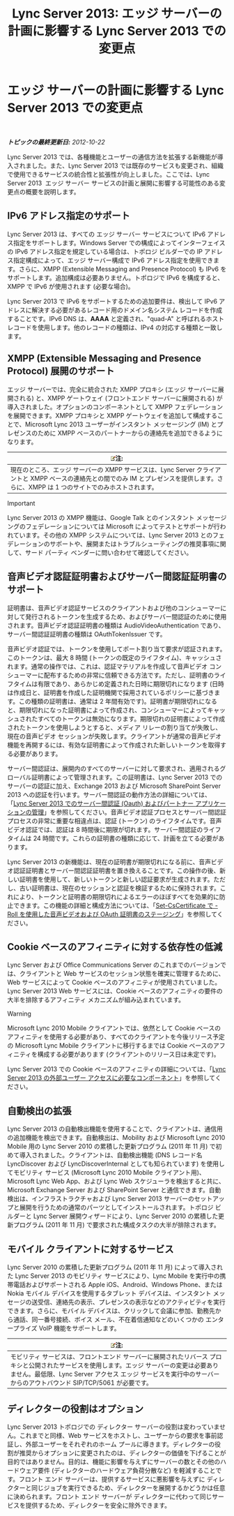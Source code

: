 ﻿---
title: 'Lync Server 2013: エッジ サーバーの計画に影響する Lync Server 2013 での変更点'
TOCTitle: エッジ サーバーの計画に影響する Lync Server 2013 での変更点
ms:assetid: 66305160-c9b8-4bc4-9f24-8ee8d9a294f7
ms:mtpsurl: https://technet.microsoft.com/ja-jp/library/JJ204965(v=OCS.15)
ms:contentKeyID: 48272322
ms.date: 05/19/2016
mtps_version: v=OCS.15
ms.translationtype: HT
---

# エッジ サーバーの計画に影響する Lync Server 2013 での変更点

 

_**トピックの最終更新日:** 2012-10-22_

Lync Server 2013 では、各種機能とユーザーの通信方法を拡張する新機能が導入されました。また、Lync Server 2013 では既存のサービスも変更され、組織で使用できるサービスの統合性と拡張性が向上しました。ここでは、Lync Server 2013  エッジ サーバー サービスの計画と展開に影響する可能性のある変更点の概要を説明します。

## IPv6 アドレス指定のサポート

Lync Server 2013 は、すべての エッジ サーバー サービスについて IPv6 アドレス指定をサポートします。Windows Server での構成によってインターフェイスの IPv6 アドレス指定を規定している場合は、トポロジ ビルダーでの IP アドレス指定構成によって、エッジ サーバー構成で IPv6 アドレス指定を使用できます。さらに、XMPP (Extensible Messaging and Presence Protocol) も IPv6 をサポートします。追加構成は必要ありません。トポロジで IPv6 を構成すると、XMPP で IPv6 が使用されます (必要な場合)。

Lync Server 2013 で IPv6 をサポートするための追加要件は、検出して IPv6 アドレスに解決する必要があるレコード用のドメイン名システム レコードを作成することです。IPv6 DNS は、**AAAA** と定義され、"quad-A" と呼ばれるホスト レコードを使用します。他のレコードの種類は、IPv4 の対応する種類と一致します。

## XMPP (Extensible Messaging and Presence Protocol) 展開のサポート

エッジ サーバーでは、完全に統合された XMPP プロキシ (エッジ サーバーに展開される) と、XMPP ゲートウェイ (フロントエンド サーバーに展開される) が導入されました。オプションのコンポーネントとして XMPP フェデレーションを展開できます。XMPP プロキシと XMPP ゲートウェイを追加して構成することで、Microsoft Lync 2013 ユーザーがインスタント メッセージング (IM) とプレゼンスのために XMPP ベースのパートナーからの連絡先を追加できるようになります。

<table>
<thead>
<tr class="header">
<th><img src="images/Gg412781.note(OCS.15).gif" title="note" alt="note" />注:</th>
</tr>
</thead>
<tbody>
<tr class="odd">
<td>現在のところ、エッジ サーバーの XMPP サービスは、Lync Server クライアントと XMPP ベースの連絡先との間でのみ IM とプレゼンスを提供します。さらに、XMPP は 1 つのサイトでのみホストされます。</td>
</tr>
</tbody>
</table>



> [!IMPORTANT]
> Lync Server 2013 の XMPP 機能は、Google Talk とのインスタント メッセージングのフェデレーションについては Microsoft によってテストとサポートが行われています。その他の XMPP システムについては、Lync Server 2013 とのフェデレーションのサポートや、展開またはトラブルシューティングの推奨事項に関して、サード パーティ ベンダーに問い合わせて確認してください。



## 音声ビデオ認証証明書およびサーバー間認証証明書のサポート

証明書は、音声ビデオ認証サービスのクライアントおよび他のコンシューマーに対して発行されるトークンを生成するため、およびサーバー間認証のために使用されます。音声ビデオ認証証明書の種類は AudioVideoAuthentication であり、サーバー間認証証明書の種類は OAuthTokenIssuer です。

音声ビデオ認証では、トークンを使用してポート割り当て要求が認証されます。このトークンは、最大 8 時間 (トークンの既定のライフタイム)、キャッシュされます。通常の操作では、これは、認証マテリアルを作成して音声ビデオ コンシューマーに配布するための非常に信頼できる方法です。ただし、証明書のライフタイムは有限であり、あらかじめ定義された日時に期限切れになります (日時は作成日と、証明書を作成した証明機関で採用されているポリシーに基づきます。この種類の証明書は、通常は 2 年間有効です)。証明書が期限切れになると、期限切れになった証明書によって作成され、コンシューマーによってキャッシュされたすべてのトークンは無効になります。期限切れの証明書によって作成されたトークンを使用しようとすると、メディア リレーの割り当てが失敗し、現在の音声ビデオ セッションが失敗します。クライアントが通常の音声ビデオ機能を再開するには、有効な証明書によって作成された新しいトークンを取得する必要があります。

サーバー間認証は、展開内のすべてのサーバーに対して要求され、適用されるグローバル証明書によって管理されます。この証明書は、Lync Server 2013 でのサーバーの認証に加え、Exchange 2013 および Microsoft SharePoint Server 2013 への認証を行います。サーバー間認証の動作方法の詳細については、「[Lync Server 2013 でのサーバー間認証 (Oauth) およびパートナー アプリケーションの管理](lync-server-2013-managing-server-to-server-authentication-oauth-and-partner-applications.md)」を参照してください。音声ビデオ認証プロセスとサーバー間認証プロセスの非常に重要な相違点は、認証 (トークン) のライフタイムです。音声ビデオ認証では、認証は 8 時間後に期限が切れます。サーバー間認証のライフタイムは 24 時間です。これらの証明書の種類に応じて、計画を立てる必要があります。

Lync Server 2013 の新機能は、現在の証明書が期限切れになる前に、音声ビデオ認証証明書とサーバー間認証証明書を置き換えることです。この操作の後、新しい証明書を使用して、新しいトークンと新しい認証要求が生成されます。ただし、古い証明書は、現在のセッションと認証を検証するために保持されます。これにより、トークンと証明書の期限切れによるエラーのほぼすべてを効果的に防止できます。この機能の詳細と構成方法については、「[Set-CsCertificate で -Roll を使用した音声ビデオおよび OAuth 証明書のステージング](lync-server-2013-staging-av-and-oauth-certificates-using-roll-in-set-cscertificate.md)」を参照してください。

## Cookie ベースのアフィニティに対する依存性の低減

Lync Server および Office Communications Server のこれまでのバージョンでは、クライアントと Web サービスのセッション状態を確実に管理するために、Web サービスによって Cookie ベースのアフィニティが使用されていました。Lync Server 2013 Web サービスには、Cookie ベースのアフィニティの要件の大半を排除するアフィニティ メカニズムが組み込まれています。


> [!WARNING]
> Microsoft Lync 2010 Mobile クライアントでは、依然として Cookie ベースのアフィニティを使用する必要があり、すべてのクライアントを今後リリース予定の Microsoft Lync Mobile クライアントに移行するまでは Cookie ベースのアフィニティを構成する必要があります (クライアントのリリース日は未定です)。



Lync Server 2013 での Cookie ベースのアフィニティの詳細については、「[Lync Server 2013 の外部ユーザー アクセスに必要なコンポーネント](lync-server-2013-components-required-for-external-user-access.md)」を参照してください。

## 自動検出の拡張

Lync Server 2013 の自動検出機能を使用することで、クライアントは、通信用の追加機能を検出できます。自動検出は、Mobility および Microsoft Lync 2010 Mobile 用の Lync Server 2010 の累積した更新プログラム (2011 年 11 月) で初めて導入されました。クライアントは、自動検出機能 (DNS レコード名 LyncDiscover および LyncDiscoverInternal としても知られています) を使用してモビリティ サービス (Microsoft Lync 2010 Mobile クライアント用)、Microsoft Lync Web App、および Lync Web スケジューラを検出すると共に、Microsoft Exchange Server および SharePoint Server と通信できます。自動検出は、インフラストラクチャおよび Lync Server 2013 サーバーのセットアップと展開を行うための通常のパーツとしてインストールされます。トポロジ ビルダーと Lync Server 展開ウィザードにより、Lync Server 2010 の累積した更新プログラム (2011 年 11 月) で要求された構成タスクの大半が排除されます。

## モバイル クライアントに対するサービス

Lync Server 2010 の累積した更新プログラム (2011 年 11 月) によって導入された Lync Server 2013 のモビリティ サービスにより、Lync Mobile を実行中の携帯電話およびサポートされる Apple iOS、Android、Windows Phone、または Nokia モバイル デバイスを使用するタブレット デバイスは、インスタント メッセージの送受信、連絡先の表示、プレゼンスの表示などのアクティビティを実行できます。さらに、モバイル デバイスは、クリックして会議に参加、勤務先から通話、同一番号接続、ボイス メール、不在着信通知などのいくつかの エンタープライズ VoIP 機能をサポートします。

<table>
<thead>
<tr class="header">
<th><img src="images/Gg412781.note(OCS.15).gif" title="note" alt="note" />注:</th>
</tr>
</thead>
<tbody>
<tr class="odd">
<td>モビリティ サービスは、フロントエンド サーバーに展開されたリバース プロキシと公開されたサービスを使用します。エッジ サーバーの変更は必要ありません。最低限、Lync Server アクセス エッジ サービスを実行中のサーバーからのアウトバウンド SIP/TCP/5061 が必要です。</td>
</tr>
</tbody>
</table>


## ディレクターの役割はオプション

Lync Server 2013 トポロジでの ディレクター サーバーの役割は変わっていません。これまでと同様、Web サービスをホストし、ユーザーからの要求を事前認証し、外部ユーザーをそれぞれのホーム プールに導きます。ディレクターの役割が推奨からオプションに変更されたのは、ディレクターの価値を下げることが目的ではありません。目的は、機能に影響を与えずにサーバーの数とその他のハードウェア要件 (ディレクターのハードウェア負荷分散など) を軽減することです。フロント エンド サーバーは、提供するサービスに悪影響を与えずに ディレクターと同じジョブを実行できるため、ディレクターを展開するかどうかは任意に決められます。フロント エンド サーバーが ディレクターに代わって同じサービスを提供するため、ディレクターを安全に除外できます。

